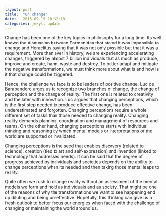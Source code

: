 ```yaml
---
layout: post
title:  "On change"
date:   2015-09-19 20:52:18
categories: jekyll update
---
```


Change has been one of the key topics in philosophy for a long time.  Its well known the discussion between Parmenides that stated it was impossible to change and Heraclitus saying that it was not only possible but that it was a requirement. More than ever in history, we are experiencing accelerating changes, triggered by almost 7 billion individuals that as much as produce, improve and create, harm, waste and destroy.  To better adapt and mitigate the negative transformations, we must think more about what is and how is it that change could be triggered.

Hence, the challenge we face is to be leaders of positive change. Luc de Barabandere urges us to recognize two branches of change, the change of perception and the change of reality. The first one is related to creativity and the later with innovation.  Luc argues that changing perceptions, which is the first step needed to produce effective change, has been underestimated and forgotten.  Changing perceptions require a whole different set of tasks than those needed to changing reality. Changing reality demands planning, coordination and management of resources and teams.  On the other hand, changing perceptions starts with individual thinking and reasoning by which mental models or interpretations of the world are supported or invalidated.

Changing perceptions is the seed that enables discovery (related to science), creation (tied to art and self-expression) and invention (linked to technology that addresses needs).  It can be said that the degree of progress achieved by individuals and societies depends on the ability to change perceptions when its needed and then taking those mental leaps to reality.

Quite often we rush to change reality without an assessment of the mental models we form and hold as individuals and as society.  That might be one of the reasons of why the transformations we want to see happening end up diluting and being un-effective.  Hopefully, this thinking can give us a fresh outlook to better focus our energies when faced with the challenge of changing or maintaining the world around us.

<!-- El cambio es un tema sobre el que se ha pensado desde hace bastante tiempo.  Es muy conocida la discusión en la que Parménides sostenía que el cambio era imposible, mientras Heráclito argumentaba que el cambio no sólo era posible sino que era una necesidad.   Ahora más que nunca estamos sintiendo la velocidad de los cambios del entorno, porque ya somos cerca de 7 billones de personas produciendo, creando, pero también malgastando y destruyendo.  Para adaptarnos a todas estas transformaciones aceleradas y mitigar las consecuencias negativas, deberíamos pensar más sobre el cambio.

El desafío consiste entonces, en ser líderes del cambio positivo.  Luc de Barabandere propone entender el cambio a través de dos ramas.  El cambio de la percepción y la realidad.   El primero está relacionado con la creatividad y el segundo con la innovación.  Y sostiene que el cambio de percepciones, que es el primer paso que hay que dar para producir cambios efectivamente, ha sido relegado y subestimado.   Cambiar las percepciones exige un trabajo diferente al necesario para cambiar la realidad. Cambiar la realidad exige por ejemplo coordinación, planeación, gestión y necesariamente un equipo, mientras que para cambiar las percepciones se necesita principalmente ser consciente de los procesos de racionalización a nivel individual y sustentar o invalidar interpretaciones.

El cambio de percepción es la semilla que posibilita el descubrimiento (que se mueve en el terreno de la ciencia), la creación (propio del arte) y la invención (enlazado a tecnologías).  El grado de desarrollo individual y social depende primero de la habilidad para cambiar percepciones cuando sea necesario y luego de llevar ese cambio a la realidad.

A menudo nos apresuramos a cambiar la realidad sin racionalizar las percepciones o modelos mentales que formamos continuamente individualmente y como sociedad y por eso los cambios a la realidad que intentamos efectuar se diluyen o son inefectivos. -->
